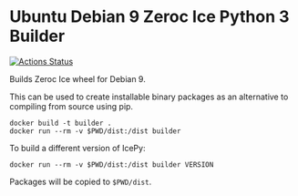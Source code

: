 Ubuntu Debian 9 Zeroc Ice Python 3 Builder
==========================================

[![Actions Status](https://github.com/ome/zeroc-ice-py-debian9/workflows/Build/badge.svg)](https://github.com/ome/zeroc-ice-py-debian9/actions)

Builds Zeroc Ice wheel for Debian 9.

This can be used to create installable binary packages as an alternative to compiling from source using pip.

    docker build -t builder .
    docker run --rm -v $PWD/dist:/dist builder

To build a different version of IcePy:

    docker run --rm -v $PWD/dist:/dist builder VERSION

Packages will be copied to `$PWD/dist`.